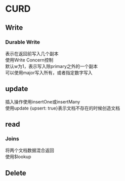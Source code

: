 # CURD

## Write


### Durable Write
表示在返回前写入几个副本  
使用Write Concern控制  
默认w为1，表示写入除primary之外的一个副本  
可以使用major写入所有，或者指定数字写入

## update
插入操作使用insertOne或insertMany  
使用update {upsert: true}表示文档不存在的时候创造文档

## read
### Joins
将两个文档数据混合返回  
使用$lookup

## Delete
